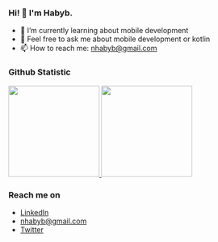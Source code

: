 ### Hi! 👋 I'm Habyb.

- 🌱 I’m currently learning about mobile development
- 💬 Feel free to ask me about mobile development or kotlin
- 📫 How to reach me: nhabyb@gmail.com
  
### Github Statistic
<p align="left">
<a href="https://github.com/habybikhsan">
  <img height="180em" src="https://github-readme-stats.vercel.app/api?username=habybikhsan&show_icons=true&theme=dark"/>
 <img height="180em" src="https://github-readme-stats.vercel.app/api/top-langs/?username=anuraghazra&hide_progress=true&theme=dark"/>
</a>
</p>

### Reach me on
- <a href="https://linkedin.com/in/habyb-nur-ikhsan-205847103/">LinkedIn</a>
- nhabyb@gmail.com
- <a href="https://twitter.com/habybikhsan">Twitter</a>
